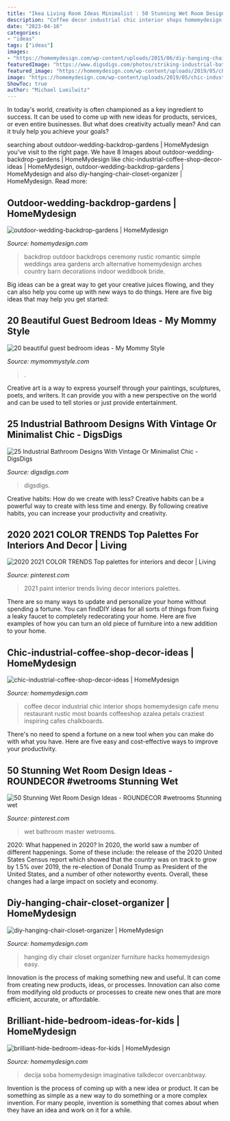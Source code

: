 ```yaml
---
title: "Ikea Living Room Ideas Minimalist : 50 Stunning Wet Room Design Ideas"
description: "Coffee decor industrial chic interior shops homemydesign cafe menu restaurant rustic most boards coffeeshop azalea petals craziest inspiring cafes chalkboards"
date: "2023-04-16"
categories:
- "ideas"
tags: ["ideas"]
images:
- "https://homemydesign.com/wp-content/uploads/2015/06/diy-hanging-chair-closet-organizer.jpg"
featuredImage: "https://www.digsdigs.com/photos/striking-industrial-bathroom-designs-25.jpg"
featured_image: "https://homemydesign.com/wp-content/uploads/2019/05/chic-industrial-coffee-shop-decor-ideas.jpg"
image: "https://homemydesign.com/wp-content/uploads/2019/05/chic-industrial-coffee-shop-decor-ideas.jpg"
ShowToc: true
author: "Michael Lueilwitz"
---
```



In today's world, creativity is often championed as a key ingredient to success. It can be used to come up with new ideas for products, services, or even entire businesses. But what does creativity actually mean? And can it truly help you achieve your goals?

	

		
searching about outdoor-wedding-backdrop-gardens | HomeMydesign you've visit to the right page. We have 8 Images about outdoor-wedding-backdrop-gardens | HomeMydesign like chic-industrial-coffee-shop-decor-ideas | HomeMydesign, outdoor-wedding-backdrop-gardens | HomeMydesign and also diy-hanging-chair-closet-organizer | HomeMydesign. Read more:
		
    
## Outdoor-wedding-backdrop-gardens | HomeMydesign

<img loading=lazy src="https://homemydesign.com/wp-content/uploads/2014/07/outdoor-wedding-backdrop-gardens.jpg" onerror="this.onerror=null;this.src='https://tse2.mm.bing.net/th?id=OIP.HoEzikPM_hXXDKsWQUC_hgHaLH&amp;pid=15.1';" alt="outdoor-wedding-backdrop-gardens | HomeMydesign">

_Source: homemydesign.com_

>backdrop outdoor backdrops ceremony rustic romantic simple weddings area gardens arch alternative homemydesign arches country barn decorations indoor weddbook bride. 

	

Big ideas can be a great way to get your creative juices flowing, and they can also help you come up with new ways to do things. Here are five big ideas that may help you get started: 

    
## 20 Beautiful Guest Bedroom Ideas - My Mommy Style

<img loading=lazy src="https://www.mymommystyle.com/wp-content/uploads/2016/02/17-15722-post/guest-bedroom-8.jpg" onerror="this.onerror=null;this.src='https://tse2.mm.bing.net/th?id=OIP.MZzvp5zyVKnROHOeZhH8bwHaLH&amp;pid=15.1';" alt="20 beautiful guest bedroom ideas - My Mommy Style">

_Source: mymommystyle.com_

>. 

	

Creative art is a way to express yourself through your paintings, sculptures, poets, and writers. It can provide you with a new perspective on the world and can be used to tell stories or just provide entertainment.

    
## 25 Industrial Bathroom Designs With Vintage Or Minimalist Chic - DigsDigs

<img loading=lazy src="https://www.digsdigs.com/photos/striking-industrial-bathroom-designs-25.jpg" onerror="this.onerror=null;this.src='https://tse1.mm.bing.net/th?id=OIP.B0fN0g9fs3P-pmISf_WvFwHaNK&amp;pid=15.1';" alt="25 Industrial Bathroom Designs With Vintage Or Minimalist Chic - DigsDigs">

_Source: digsdigs.com_

>digsdigs. 

	

Creative habits: How do we create with less?
Creative habits can be a powerful way to create with less time and energy. By following creative habits, you can increase your productivity and creativity.

    
## 2020 2021 COLOR TRENDS Top Palettes For Interiors And Decor | Living

<img loading=lazy src="https://i.pinimg.com/736x/e1/5f/2d/e15f2db342c62943d8ab8ca005e0d460.jpg" onerror="this.onerror=null;this.src='https://tse4.mm.bing.net/th?id=OIP.nEfZy1-xU0RZBQHnsXiHvwHaJ_&amp;pid=15.1';" alt="2020 2021 COLOR TRENDS Top palettes for interiors and decor | Living">

_Source: pinterest.com_

>2021 paint interior trends living decor interiors palettes. 

	

There are so many ways to update and personalize your home without spending a fortune. You can findDIY ideas for all sorts of things from fixing a leaky faucet to completely redecorating your home. Here are five examples of how you can turn an old piece of furniture into a new addition to your home.

    
## Chic-industrial-coffee-shop-decor-ideas | HomeMydesign

<img loading=lazy src="https://homemydesign.com/wp-content/uploads/2019/05/chic-industrial-coffee-shop-decor-ideas.jpg" onerror="this.onerror=null;this.src='https://tse4.mm.bing.net/th?id=OIP.UbGFDmkg_Vb9zXvzAxoqmgHaLG&amp;pid=15.1';" alt="chic-industrial-coffee-shop-decor-ideas | HomeMydesign">

_Source: homemydesign.com_

>coffee decor industrial chic interior shops homemydesign cafe menu restaurant rustic most boards coffeeshop azalea petals craziest inspiring cafes chalkboards. 

	

There's no need to spend a fortune on a new tool when you can make do with what you have. Here are five easy and cost-effective ways to improve your productivity.

    
## 50 Stunning Wet Room Design Ideas - ROUNDECOR #wetrooms Stunning Wet

<img loading=lazy src="https://i.pinimg.com/736x/8c/31/82/8c3182a6b20d67ddc109375719b01d78.jpg" onerror="this.onerror=null;this.src='https://tse2.mm.bing.net/th?id=OIP.YliQWLQy6f1Yxuxvcwf3JgHaJ-&amp;pid=15.1';" alt="50 Stunning Wet Room Design Ideas - ROUNDECOR #wetrooms Stunning wet">

_Source: pinterest.com_

>wet bathroom master wetrooms. 

	

2020: What happened in 2020?
In 2020, the world saw a number of different happenings. Some of these include: the release of the 2020 United States Census report which showed that the country was on track to grow by 1.5% over 2019, the re-election of Donald Trump as President of the United States, and a number of other noteworthy events. Overall, these changes had a large impact on society and economy.

    
## Diy-hanging-chair-closet-organizer | HomeMydesign

<img loading=lazy src="https://homemydesign.com/wp-content/uploads/2015/06/diy-hanging-chair-closet-organizer.jpg" onerror="this.onerror=null;this.src='https://tse4.mm.bing.net/th?id=OIP.JaKma7pDZX-TM2Av2GsPvgHaP3&amp;pid=15.1';" alt="diy-hanging-chair-closet-organizer | HomeMydesign">

_Source: homemydesign.com_

>hanging diy chair closet organizer furniture hacks homemydesign easy. 

	

Innovation is the process of making something new and useful. It can come from creating new products, ideas, or processes. Innovation can also come from modifying old products or processes to create new ones that are more efficient, accurate, or affordable.

    
## Brilliant-hide-bedroom-ideas-for-kids | HomeMydesign

<img loading=lazy src="https://homemydesign.com/wp-content/uploads/2019/11/brilliant-hide-bedroom-ideas-for-kids.jpg" onerror="this.onerror=null;this.src='https://tse2.mm.bing.net/th?id=OIP.Vv9PMq5BZqJYJVWRG6pj6gHaLH&amp;pid=15.1';" alt="brilliant-hide-bedroom-ideas-for-kids | HomeMydesign">

_Source: homemydesign.com_

>decija soba homemydesign imaginative talkdecor overcanbtway. 

	

Invention is the process of coming up with a new idea or product. It can be something as simple as a new way to do something or a more complex invention. For many people, invention is something that comes about when they have an idea and work on it for a while.

